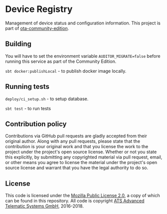 # Device Registry #

Management of device status and configuration information. This project is part of [ota-community-edition][1].

## Building

You will have to set the environment variable `AUDITOR_MIGRATE=false` before running this service as part of the Community Edition.

`sbt docker:publishLocal` - to publish docker image locally.  

## Running tests

`deploy/ci_setup.sh` - to setup database.

`sbt test` - to run tests

## Contribution policy ##

Contributions via GitHub pull requests are gladly accepted from their original author. Along with
any pull requests, please state that the contribution is your original work and that you license
the work to the project under the project's open source license. Whether or not you state this
explicitly, by submitting any copyrighted material via pull request, email, or other means you
agree to license the material under the project's open source license and warrant that you have the
legal authority to do so.

## License

This code is licensed under the [Mozilla Public License 2.0](LICENSE), a copy of which can be found in this repository. All code is copyright [ATS Advanced Telematic Systems GmbH](https://www.advancedtelematic.com), 2016-2018.

[1]: https://github.com/advancedtelematic/ota-community-edition

